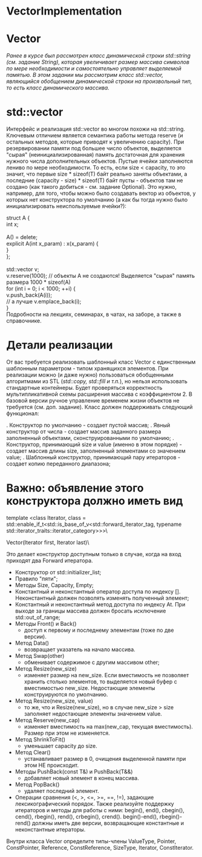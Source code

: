 # VectorImplementation
# Vector
_Ранее в курсе был рассмотрен класс динамической строки std::string (см. задание String), которая увеличивает размер массива символов по мере необходимости и самостоятельно управляет выделяемой памятью. В этом задании мы рассмотрим класс std::vector, являющийся обобщением динамической строки на произвольный тип, то есть класс динамического массива._

# std::vector
Интерфейс и реализация std::vector<T> во многом похожи на std::string. Ключевым отличием является семантика работы метода reserve (и остальных методов, которые приводят к увеличению capacity). При резервировании памяти под большее число объектов, выделяется "сырая" (неинициализированная) память достаточная для хранения нужного числа дополнительных объектов. Пустые ячейки заполняются лениво по мере необходимости. То есть, если size < capacity, то это значит, что первые size * sizeof(T) байт реально заняты объектами, а последние (capacity - size) * sizeof(T) байт пусты - объектов там не создано (как такого добиться - см. задание Optional). Это нужно, например, для того, чтобы можно было создавать вектор из объектов, у которых нет конструктора по умолчанию (а как бы тогда нужно было инициализировать неиспользуемые ячейки?):

struct A {\
  int x;\
\
  A() = delete;\
  explicit A(int x_param) : x(x_param) {\
  }\
};\
\
std::vector<A> v;\
v.reserve(1000);  // объекты A не создаются! Выделяется "сырая" память размера 1000 * sizeof(A)\
for (int i = 0; i < 1000; ++i) {\
  v.push_back(A(i));\
  // а лучше v.emplace_back(i);\
}\
Подробности на лекциях, семинарах, в чатах, на заборе, а также в справочнике.

# Детали реализации
От вас требуется реализовать шаблонный класс Vector с единственным шаблонным параметром - типом хранящихся элементов. При реализации можно (и даже нужно) пользоваться обобщенными алгоритмами из STL (_std::copy, std::fill и т.п._), но нельзя использовать стандартные контейнеры. Будет проверяться корректность мультипликативной схемы расширения массива с коэффициентом 2. В базовой версии ручное управление временем жизни объектов не требуется (см. доп. задание). Класс должен поддерживать следующий функционал:

. Конструктор по умолчанию - создает пустой массив;
. Явный конструктор от числа - создает массив заданного размера заполненный объектами, сконструированными по умолчанию;
. Конструктор, принимающий size и value (именно в этом порядке) - создает массив длины size, заполненный элементами со значением value;
. Шаблонный конструктор, принимающий пару итераторов - создает копию переданного диапазона;
# Важно: объявление этого конструктора должно иметь вид

template <class Iterator, class = std::enable_if_t<std::is_base_of_v<std::forward_iterator_tag, typename std::iterator_traits<Iterator>::iterator_category>>>\

Vector(Iterator first, Iterator last)\

Это делает конструктор доступным только в случае, когда на вход приходят два Forward итератора.

* Конструктор от std::initializer_list;
* Правило "пяти";
* Методы Size, Capacity, Empty;
* Константный и неконстантный оператор доступа по индексу []. Неконстантный должен позволять изменять полученный элемент;
* Константный и неконстантный метод доступа по индексу At. При выходе за границы массива должен бросать исключение std::out_of_range;
* Методы Front() и Back()
  - доступ к первому и последнему элементам (тоже по две версии).
* Метод Data()
  - возвращает указатель на начало массива.
* Метод Swap(other)
  - обменивает содержимое с другим массивом other;
* Метод Resize(new_size)
  - изменяет размер на new_size. Если вместимость не позволяет хранить столько элементов, то выделяется новый буфер с вместимостью new_size. Недостающие элементы конструируются по умолчанию.
* Метод Resize(new_size, value)
  - то же, что и Resize(new_size), но в случае new_size > size заполняет недостающие элементы значением value.
* Метод Reserve(new_cap)
  - изменяет вместимость на max(new_cap, текущая вместимость). Размер при этом не изменяется.
* Метод ShrinkToFit()
  - уменьшает capacity до size.
* Метод Clear()
  - устанавливает размер в 0, очищения выделенной памяти при этом НЕ происходит.
* Методы PushBack(const T&) и PushBack(T&&)
  - добавляет новый элемент в конец массива.
* Метод PopBack()
  - удаляет последний элемент.
* Операции сравнения (<, >, <=, >=, ==, !=), задающие лексикографический порядок.
Также реализуйте поддержку итераторов и методы для работы с ними: begin(), end(), cbegin(), cend(), rbegin(), rend(), crbegin(), crend(). begin()-end(), rbegin()-rend() должны иметь две версии, возвращающие константные и неконстантные итераторы.

Внутри класса Vector определите типы-члены ValueType, Pointer, ConstPointer, Reference, ConstReference, SizeType, Iterator, ConstIterator.
